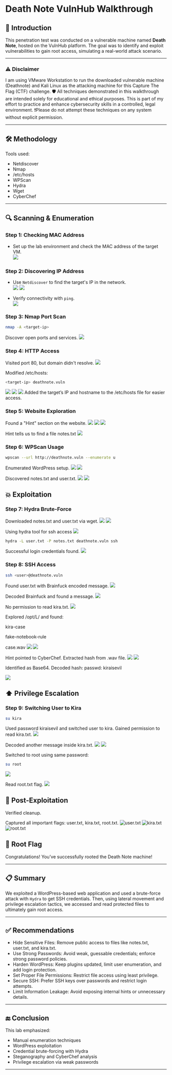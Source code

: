 # Death Note VulnHub Walkthrough

## 🧠 Introduction

This penetration test was conducted on a vulnerable machine named **Death Note**, hosted on the VulnHub platform. The goal was to identify and exploit vulnerabilities to gain root access, simulating a real-world attack scenario.

---

### ⚠️ Disclaimer
I am using VMware Workstation to run the downloaded vulnerable machine (Deathnote) and Kali Linux as the attacking machine for this Capture The Flag (CTF) challenge.
🛡️ All techniques demonstrated in this walkthrough are intended solely for educational and ethical purposes. This is part of my effort to practice and enhance cybersecurity skills in a controlled, legal environment.
❗Please do not attempt these techniques on any system without explicit permission.

---

## 🛠️ Methodology

Tools used:
- Netdiscover
- Nmap
- /etc/hosts
- WPScan
- Hydra
- Wget
- CyberChef

---

## 🔍 Scanning & Enumeration

### Step 1: Checking MAC Address
- Set up the lab environment and check the MAC address of the target VM.  
![](Screenshots/1_mac_address.png)

### Step 2: Discovering IP Address
- Use `Netdiscover` to find the target's IP in the network.  
![](Screenshots/2_netdiscover.png)
![](Screenshots/3_ip_address.png)

- Verify connectivity with `ping`.  
![](Screenshots/4_ping.png)

### Step 3: Nmap Port Scan
```bash
nmap -A <target-ip>
```
Discover open ports and services.
![](Screenshots/5_nmap.png)

### Step 4: HTTP Access
Visited port 80, but domain didn't resolve.
![](Screenshots/6_port80.png)

Modified /etc/hosts:
```bash
<target-ip> deathnote.vuln
```
![](Screenshots/7_etc_hosts.png)
![](Screenshots/8_etc_hosts.png)
![](Screenshots/9_etc_hosts.png)
Added the target’s IP and hostname to the /etc/hosts file for easier access.

### Step 5: Website Exploration
Found a "Hint" section on the website.
![](Screenshots/10_port80.png)
![](Screenshots/11_http.png)
![](Screenshots/12_hint.png)

Hint tells us to find a file notes.txt
![](Screenshots/13_hint.png)

### Step 6: WPScan Usage

```bash
wpscan --url http://deathnote.vuln --enumerate u
```
Enumerated WordPress setup.
![](Screenshots/14_wpscan.png)
![](Screenshots/15_directory.png)

Discovered notes.txt and user.txt.
![](Screenshots/16_directory.png)
![](Screenshots/17_notes_txt.png)

## 💥 Exploitation

### Step 7: Hydra Brute-Force
Downloaded notes.txt and user.txt via wget.
![](Screenshots/18_wget.png)
![](Screenshots/19_wget.png)

Using hydra tool for ssh access
![](Screenshots/20_hydra.png)

```bash
hydra -L user.txt -P notes.txt deathnote.vuln ssh
```
Successful login credentials found.
![](Screenshots/21_ssh.png)

### Step 8: SSH Access

```bash
ssh <user>@deathnote.vuln
```
Found user.txt with Brainfuck encoded message.
![](Screenshots/22_ssh.png)

Decoded Brainfuck and found a message.
![](Screenshots/23_user_txt.png)

No permission to read kira.txt.
![](Screenshots/24_kira_txt.png)

Explored /opt/L/ and found:

kira-case

fake-notebook-rule

case.wav
![](Screenshots/25_kira-case.png)
![](Screenshots/26_case_wav.png)

Hint pointed to CyberChef. Extracted hash from .wav file.
![](Screenshots/27_case_wav.png)
![](Screenshots/28_hash_type.png)

Identified as Base64. Decoded hash:
passwd: kiraisevil

![](Screenshots/29_hash_decode.png)

## ⬆️ Privilege Escalation

### Step 9: Switching User to Kira

```bash
su kira
```
Used password kiraisevil and switched user to kira.
Gained permission to read kira.txt.
![](Screenshots/30_kira_txt.png)

Decoded another message inside kira.txt.
![](Screenshots/31_kira_txt.png)
![](Screenshots/32_misa.png)

Switched to root using same password:

```bash
su root
```
![](Screenshots/33_root.png)

Read root.txt flag.
![](Screenshots/34_root_txt.png)

## 🧹 Post-Exploitation

Verified cleanup.

Captured all important flags: user.txt, kira.txt, root.txt.
![user.txt](Screenshots/23_user_txt.png)
![kira.txt](Screenshots/31_kira_txt.png)
![root.txt](Screenshots/34_root_txt.png)

## 🎉 Root Flag

Congratulations! You’ve successfully rooted the Death Note machine!

---

## 📋 Summary

We exploited a WordPress-based web application and used a brute-force attack with `Hydra` to get SSH credentials. Then, using lateral movement and privilege escalation tactics, we accessed and read protected files to ultimately gain root access.

---

## ✅ Recommendations

- Hide Sensitive Files: Remove public access to files like notes.txt, user.txt, and kira.txt.
- Use Strong Passwords: Avoid weak, guessable credentials; enforce strong password policies.
- Harden WordPress: Keep plugins updated, limit user enumeration, and add login protection.
- Set Proper File Permissions: Restrict file access using least privilege.
- Secure SSH: Prefer SSH keys over passwords and restrict login attempts.
- Limit Information Leakage: Avoid exposing internal hints or unnecessary details.

---

## 🔚 Conclusion
This lab emphasized:

- Manual enumeration techniques
- WordPress exploitation
- Credential brute-forcing with Hydra
- Steganography and CyberChef analysis
- Privilege escalation via weak passwords

---

